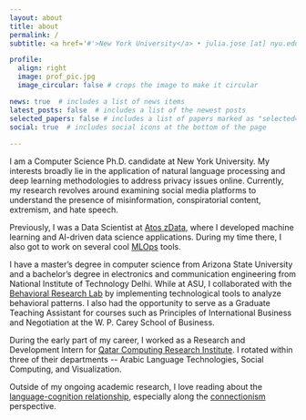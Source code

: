```yaml
---
layout: about
title: about
permalink: /
subtitle: <a href='#'>New York University</a> • julia.jose [at] nyu.edu

profile:
  align: right
  image: prof_pic.jpg
  image_circular: false # crops the image to make it circular

news: true  # includes a list of news items
latest_posts: false  # includes a list of the newest posts
selected_papers: false # includes a list of papers marked as "selected={true}"
social: true  # includes social icons at the bottom of the page
  
---
```


I am a Computer Science Ph.D. candidate at New York University. My interests broadly lie in the application of natural language processing and deep learning methodologies to address privacy issues online. Currently, my research revolves around examining social media platforms to understand the presence of misinformation, conspiratorial content, extremism, and hate speech.

Previously, I was a Data Scientist at [Atos zData](https://zdatainc.com/), where I developed machine learning and AI-driven data science applications. During my time there, I also got to work on several cool [MLOps](https://www.databricks.com/glossary/mlops) tools.


I have a master’s degree in computer science from Arizona State University and a bachelor’s degree in electronics and communication engineering from National Institute of Technology Delhi. While at ASU, I collaborated with the [Behavioral Research Lab](https://wpcarey.asu.edu/marketing-degrees/research-lab) by implementing technological tools to analyze behavioral patterns. I also had the opportunity to serve as a Graduate Teaching Assistant for courses such as Principles of International Business and Negotiation at the W. P. Carey School of Business.


During the early part of my career, I worked as a Research and Development Intern for [Qatar Computing Research Institute](https://www.hbku.edu.qa/en/qcri/about). I rotated within three of their departments -- Arabic Language Technologies, Social Computing, and Visualization.

Outside of my ongoing academic research, I love reading about the [language-cognition relationship](https://www.bu.edu/psych/charris/papers/Encyclopedia.pdf), especially along the [connectionism](https://seop.illc.uva.nl/entries/connectionism/) perspective. 

